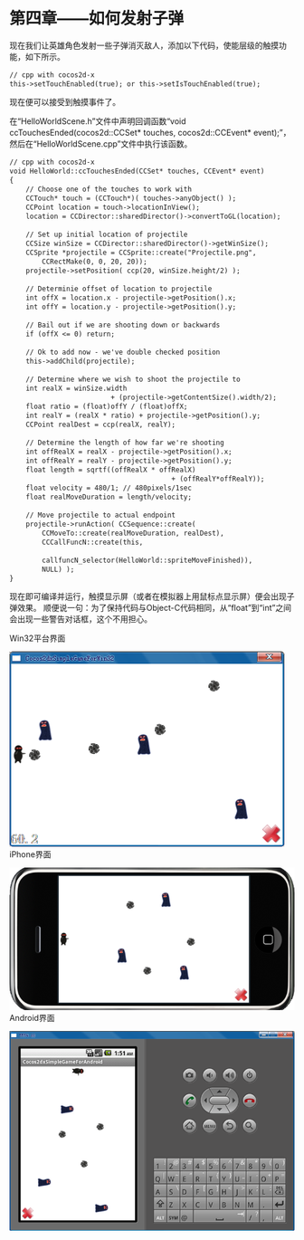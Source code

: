 # 第四章——如何发射子弹

现在我们让英雄角色发射一些子弹消灭敌人，添加以下代码，使能层级的触摸功能，如下所示。

	// cpp with cocos2d-x
	this->setTouchEnabled(true); or this->setIsTouchEnabled(true);

现在便可以接受到触摸事件了。

在“HelloWorldScene.h”文件中声明回调函数“void ccTouchesEnded(cocos2d::CCSet* touches, cocos2d::CCEvent* event);”，然后在“HelloWorldScene.cpp”文件中执行该函数。

	// cpp with cocos2d-x
	void HelloWorld::ccTouchesEnded(CCSet* touches, CCEvent* event)
	{
	    // Choose one of the touches to work with
	    CCTouch* touch = (CCTouch*)( touches->anyObject() );
	    CCPoint location = touch->locationInView();
	    location = CCDirector::sharedDirector()->convertToGL(location);
	
	    // Set up initial location of projectile
	    CCSize winSize = CCDirector::sharedDirector()->getWinSize();
	    CCSprite *projectile = CCSprite::create("Projectile.png", 
	        CCRectMake(0, 0, 20, 20));
	    projectile->setPosition( ccp(20, winSize.height/2) );
	
	    // Determinie offset of location to projectile
	    int offX = location.x - projectile->getPosition().x;
	    int offY = location.y - projectile->getPosition().y;
	
	    // Bail out if we are shooting down or backwards
	    if (offX <= 0) return;
	
	    // Ok to add now - we've double checked position
	    this->addChild(projectile);
	
	    // Determine where we wish to shoot the projectile to
	    int realX = winSize.width
	                         + (projectile->getContentSize().width/2);
	    float ratio = (float)offY / (float)offX;
	    int realY = (realX * ratio) + projectile->getPosition().y;
	    CCPoint realDest = ccp(realX, realY);
	
	    // Determine the length of how far we're shooting
	    int offRealX = realX - projectile->getPosition().x;
	    int offRealY = realY - projectile->getPosition().y;
	    float length = sqrtf((offRealX * offRealX) 
	                                        + (offRealY*offRealY));
	    float velocity = 480/1; // 480pixels/1sec
	    float realMoveDuration = length/velocity;
	
	    // Move projectile to actual endpoint
	    projectile->runAction( CCSequence::create(
	        CCMoveTo::create(realMoveDuration, realDest),
	        CCCallFuncN::create(this, 
	
	        callfuncN_selector(HelloWorld::spriteMoveFinished)), 
	        NULL) );
	}


现在即可编译并运行，触摸显示屏（或者在模拟器上用鼠标点显示屏）便会出现子弹效果。
顺便说一句：为了保持代码与Object-C代码相同，从“float”到“int”之间会出现一些警告对话框，这个不用担心。

Win32平台界面

![](./res/Win32ThrowBoomerang.png)              
iPhone界面

![](./res/IOSThrowBoomerang.png)           
Android界面

![](./res/androidThrowBoomerang.png)
